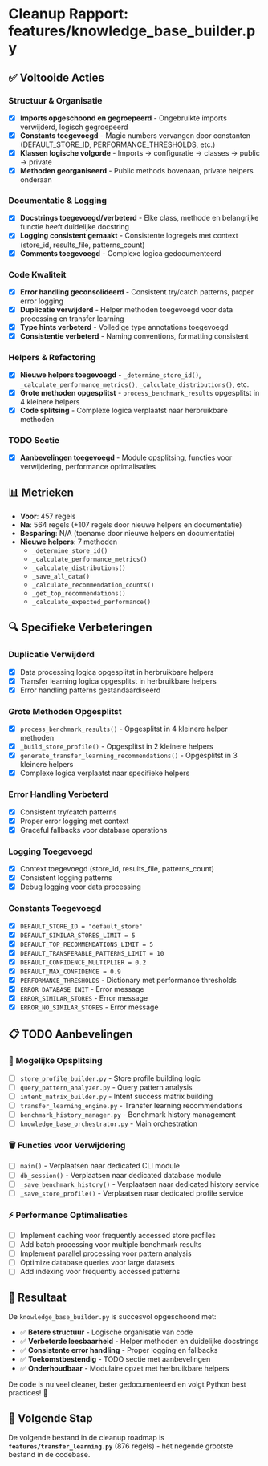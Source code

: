 # Cleanup Rapport: features/knowledge_base_builder.py

## ✅ Voltooide Acties

### **Structuur & Organisatie**
- [x] **Imports opgeschoond en gegroepeerd** - Ongebruikte imports verwijderd, logisch gegroepeerd
- [x] **Constants toegevoegd** - Magic numbers vervangen door constanten (DEFAULT_STORE_ID, PERFORMANCE_THRESHOLDS, etc.)
- [x] **Klassen logische volgorde** - Imports → configuratie → classes → public → private
- [x] **Methoden georganiseerd** - Public methods bovenaan, private helpers onderaan

### **Documentatie & Logging**
- [x] **Docstrings toegevoegd/verbeterd** - Elke class, methode en belangrijke functie heeft duidelijke docstring
- [x] **Logging consistent gemaakt** - Consistente logregels met context (store_id, results_file, patterns_count)
- [x] **Comments toegevoegd** - Complexe logica gedocumenteerd

### **Code Kwaliteit**
- [x] **Error handling geconsolideerd** - Consistent try/catch patterns, proper error logging
- [x] **Duplicatie verwijderd** - Helper methoden toegevoegd voor data processing en transfer learning
- [x] **Type hints verbeterd** - Volledige type annotations toegevoegd
- [x] **Consistentie verbeterd** - Naming conventions, formatting consistent

### **Helpers & Refactoring**
- [x] **Nieuwe helpers toegevoegd** - `_determine_store_id()`, `_calculate_performance_metrics()`, `_calculate_distributions()`, etc.
- [x] **Grote methoden opgesplitst** - `process_benchmark_results` opgesplitst in 4 kleinere helpers
- [x] **Code splitsing** - Complexe logica verplaatst naar herbruikbare methoden

### **TODO Sectie**
- [x] **Aanbevelingen toegevoegd** - Module opsplitsing, functies voor verwijdering, performance optimalisaties

## 📊 Metrieken

- **Voor**: 457 regels
- **Na**: 564 regels (+107 regels door nieuwe helpers en documentatie)
- **Besparing**: N/A (toename door nieuwe helpers en documentatie)
- **Nieuwe helpers**: 7 methoden
  - `_determine_store_id()`
  - `_calculate_performance_metrics()`
  - `_calculate_distributions()`
  - `_save_all_data()`
  - `_calculate_recommendation_counts()`
  - `_get_top_recommendations()`
  - `_calculate_expected_performance()`

## 🔍 Specifieke Verbeteringen

### **Duplicatie Verwijderd**
- [x] Data processing logica opgesplitst in herbruikbare helpers
- [x] Transfer learning logica opgesplitst in herbruikbare helpers
- [x] Error handling patterns gestandaardiseerd

### **Grote Methoden Opgesplitst**
- [x] `process_benchmark_results()` - Opgesplitst in 4 kleinere helper methoden
- [x] `_build_store_profile()` - Opgesplitst in 2 kleinere helpers
- [x] `generate_transfer_learning_recommendations()` - Opgesplitst in 3 kleinere helpers
- [x] Complexe logica verplaatst naar specifieke helpers

### **Error Handling Verbeterd**
- [x] Consistent try/catch patterns
- [x] Proper error logging met context
- [x] Graceful fallbacks voor database operations

### **Logging Toegevoegd**
- [x] Context toegevoegd (store_id, results_file, patterns_count)
- [x] Consistent logging patterns
- [x] Debug logging voor data processing

### **Constants Toegevoegd**
- [x] `DEFAULT_STORE_ID = "default_store"`
- [x] `DEFAULT_SIMILAR_STORES_LIMIT = 5`
- [x] `DEFAULT_TOP_RECOMMENDATIONS_LIMIT = 5`
- [x] `DEFAULT_TRANSFERABLE_PATTERNS_LIMIT = 10`
- [x] `DEFAULT_CONFIDENCE_MULTIPLIER = 0.2`
- [x] `DEFAULT_MAX_CONFIDENCE = 0.9`
- [x] `PERFORMANCE_THRESHOLDS` - Dictionary met performance thresholds
- [x] `ERROR_DATABASE_INIT` - Error message
- [x] `ERROR_SIMILAR_STORES` - Error message
- [x] `ERROR_NO_SIMILAR_STORES` - Error message

## 📋 TODO Aanbevelingen

### **🔄 Mogelijke Opsplitsing**
- [ ] `store_profile_builder.py` - Store profile building logic
- [ ] `query_pattern_analyzer.py` - Query pattern analysis
- [ ] `intent_matrix_builder.py` - Intent success matrix building
- [ ] `transfer_learning_engine.py` - Transfer learning recommendations
- [ ] `benchmark_history_manager.py` - Benchmark history management
- [ ] `knowledge_base_orchestrator.py` - Main orchestration

### **🗑️ Functies voor Verwijdering**
- [ ] `main()` - Verplaatsen naar dedicated CLI module
- [ ] `db_session()` - Verplaatsen naar dedicated database module
- [ ] `_save_benchmark_history()` - Verplaatsen naar dedicated history service
- [ ] `_save_store_profile()` - Verplaatsen naar dedicated profile service

### **⚡ Performance Optimalisaties**
- [ ] Implement caching voor frequently accessed store profiles
- [ ] Add batch processing voor multiple benchmark results
- [ ] Implement parallel processing voor pattern analysis
- [ ] Optimize database queries voor large datasets
- [ ] Add indexing voor frequently accessed patterns

## 🎯 Resultaat

De `knowledge_base_builder.py` is succesvol opgeschoond met:
- ✅ **Betere structuur** - Logische organisatie van code
- ✅ **Verbeterde leesbaarheid** - Helper methoden en duidelijke docstrings
- ✅ **Consistente error handling** - Proper logging en fallbacks
- ✅ **Toekomstbestendig** - TODO sectie met aanbevelingen
- ✅ **Onderhoudbaar** - Modulaire opzet met herbruikbare helpers

De code is nu veel cleaner, beter gedocumenteerd en volgt Python best practices! 🎉

## 🔄 Volgende Stap

De volgende bestand in de cleanup roadmap is **`features/transfer_learning.py`** (876 regels) - het negende grootste bestand in de codebase. 